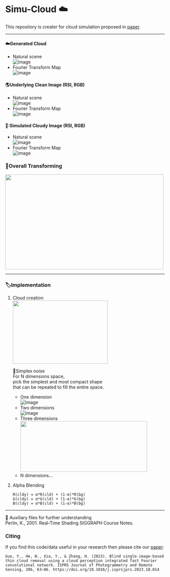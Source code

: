 # Simu-Cloud :cloud:

This repository is creater for cloud simulation proposed in [paper](https://doi.org/10.1016/j.isprsjprs.2023.10.014).  
****  
####  :cloud:Generated Cloud
- Natural scene  
![image](https://github.com/Merryguoguo/Simu-clouds/assets/54757576/22b24757-3bd1-425c-af39-485bcdad45b2)
- Fourier Transform Map  
![image](https://github.com/Merryguoguo/Simu-clouds/assets/54757576/0806c01d-328b-4630-b95b-96ba793ed626)


#### 	:earth_americas:Underlying Clean Image (RSI, RGB)
- Natural scene  
![image](https://github.com/Merryguoguo/Simu-clouds/assets/54757576/ca347841-341d-4a1a-83ee-4bde7265d60f)
- Fourier Transform Map  
![image](https://github.com/Merryguoguo/Simu-clouds/assets/54757576/ecdfe81a-81c0-4a60-9c40-82d837c43845)


#### 	💫:Simulated Cloudy Image (RSI, RGB)
- Natural scene  
![image](https://github.com/Merryguoguo/Simu-clouds/assets/54757576/1d5506ad-59d5-4cc8-be1e-84e65731a8cb)
- Fourier Transform Map  
![image](https://github.com/Merryguoguo/Simu-clouds/assets/54757576/d991e938-6f88-42b6-aa83-d17096d085cc)


### :star2:Overall Transforming
<img width="500" height="300" src="https://github.com/Merryguoguo/Simu-clouds/assets/54757576/3d939061-1490-4a86-a0e5-f1e7ece9b968"/>

****  
### :label:Implementation
1. Cloud creation  
   <img width="300" height="200" src="https://github.com/Merryguoguo/Simu-clouds/assets/54757576/6f706c83-23b1-43df-8b74-cb4d986e25b8"/>
   
    :petri_dish:Simplex noise  
     For N dimensions space,   
     pick the simplest and most compact shape  
     that can be repeated to fill the entire space.
     + One dimension  
       ![image](https://github.com/Merryguoguo/Simu-clouds/assets/54757576/3d8889bf-4b3e-4de7-816f-15b2ae61094f)  
     + Two dimensions  
       ![image](https://github.com/Merryguoguo/Simu-clouds/assets/54757576/10a6d40f-e398-4e49-8dee-1ed70b75cff0)
     + Three dimensions    
       <img width="400" height="160" src="https://github.com/Merryguoguo/Simu-clouds/assets/54757576/c63f1e78-bc01-4088-9cab-99ef313afd82"/>
     + N dimensions...  
3. Alpha Blending  
   ```
   R(cldy) = α*R(cld) + (1-α)*R(bg)
   G(cldy) = α*G(cld) + (1-α)*G(bg)
   B(cldy) = α*B(cld) + (1-α)*B(bg)
   ```     
****  
:crescent_moon: Auxiliary files for further understanding  
Perlin, K., 2001. Real-Time Shading SIGGRAPH Course Notes.

### Citing 
If you find this code/data useful in your research then please cite our [paper](https://doi.org/10.1016/j.isprsjprs.2023.10.014):
```
Guo, Y., He, W., Xia, Y., & Zhang, H. (2023). Blind single-image-based thin cloud removal using a cloud perception integrated fast Fourier convolutional network. ISPRS Journal of Photogrammetry and Remote Sensing, 206, 63–86. https://doi.org/10.1016/j.isprsjprs.2023.10.014
```



